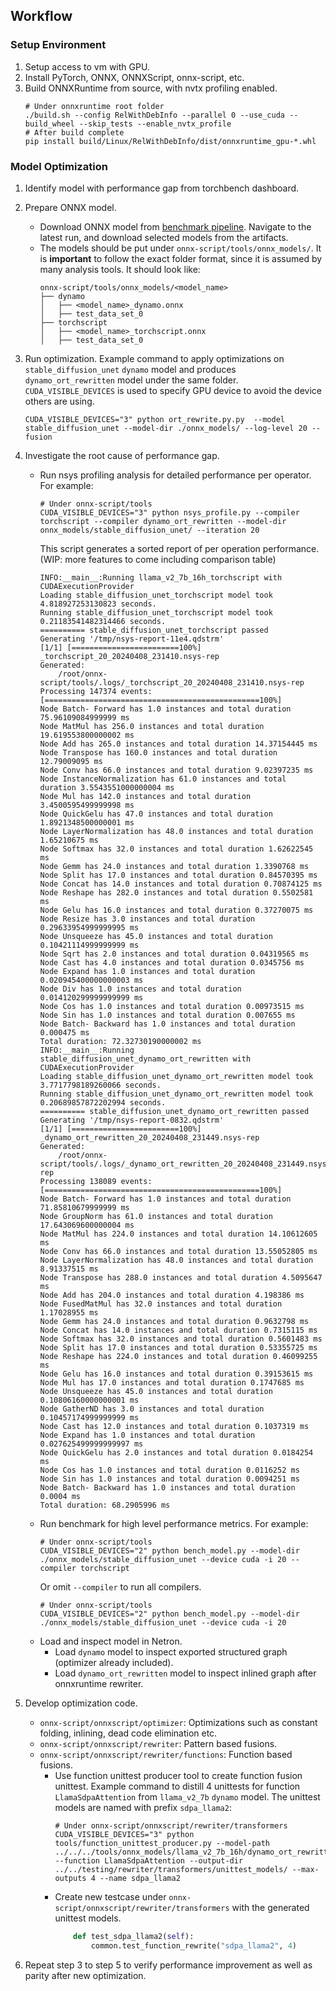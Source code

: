 ## Workflow

### Setup Environment

1. Setup access to vm with GPU.
2. Install PyTorch, ONNX, ONNXScript, onnx-script, etc.
3. Build ONNXRuntime from source, with nvtx profiling enabled.
    ```
    # Under onnxruntime root folder
    ./build.sh --config RelWithDebInfo --parallel 0 --use_cuda --build_wheel --skip_tests --enable_nvtx_profile
    # After build complete
    pip install build/Linux/RelWithDebInfo/dist/onnxruntime_gpu-*.whl
    ```
<!-- 3. (Optional) Install torchbenchmark and related dependencies. -->
<!-- 4. (Optional) git clone ONNXConverter. -->

### Model Optimization

1. Identify model with performance gap from torchbench dashboard.
2. Prepare ONNX model.
    <!-- - (Optional) Run torchbench locally to retrieve exported model.  -->
    - Download ONNX model from [benchmark pipeline](https://dev.azure.com/onnxconverter/ONNXConverter/_build?definitionId=7&_a=summary). Navigate to the latest run, and download selected models from the artifacts.
    - The models should be put under `onnx-script/tools/onnx_models/`. It is **important** to follow the exact folder format, since it is assumed by many analysis tools. It should look like:
        ```
        onnx-script/tools/onnx_models/<model_name>
        ├── dynamo
        │   ├── <model_name>_dynamo.onnx
        │   ├── test_data_set_0
        ├── torchscript
        │   ├── <model_name>_torchscript.onnx
        │   ├── test_data_set_0
        ```

3. Run optimization. Example command to apply optimizations on `stable_diffusion_unet` `dynamo` model and produces `dynamo_ort_rewritten` model under the same folder. `CUDA_VISIBLE_DEVICES` is used to specify GPU device to avoid the device others are using.
    ```
    CUDA_VISIBLE_DEVICES="3" python ort_rewrite.py.py  --model stable_diffusion_unet --model-dir ./onnx_models/ --log-level 20 --fusion
    ```

4. Investigate the root cause of performance gap.
    - Run nsys profiling analysis for detailed performance per operator. For example:
        ```
        # Under onnx-script/tools
        CUDA_VISIBLE_DEVICES="3" python nsys_profile.py --compiler torchscript --compiler dynamo_ort_rewritten --model-dir onnx_models/stable_diffusion_unet/ --iteration 20
        ```
        This script generates a sorted report of per operation performance. (WIP: more features to come including comparison table)
        ```
        INFO:__main__:Running llama_v2_7b_16h_torchscript with CUDAExecutionProvider
        Loading stable_diffusion_unet_torchscript model took 4.818927253130823 seconds.
        Running stable_diffusion_unet_torchscript model took 0.21183541482314466 seconds.
        ========== stable_diffusion_unet_torchscript passed
        Generating '/tmp/nsys-report-11e4.qdstrm'
        [1/1] [========================100%] _torchscript_20_20240408_231410.nsys-rep
        Generated:
            /root/onnx-script/tools/.logs/_torchscript_20_20240408_231410.nsys-rep
        Processing 147374 events: [================================================100%]
        Node Batch- Forward has 1.0 instances and total duration 75.96109084999999 ms
        Node MatMul has 256.0 instances and total duration 19.619553800000002 ms
        Node Add has 265.0 instances and total duration 14.37154445 ms
        Node Transpose has 160.0 instances and total duration 12.79009095 ms
        Node Conv has 66.0 instances and total duration 9.02397235 ms
        Node InstanceNormalization has 61.0 instances and total duration 3.5543551000000004 ms
        Node Mul has 142.0 instances and total duration 3.4500595499999998 ms
        Node QuickGelu has 47.0 instances and total duration 1.8921348500000001 ms
        Node LayerNormalization has 48.0 instances and total duration 1.65210675 ms
        Node Softmax has 32.0 instances and total duration 1.62622545 ms
        Node Gemm has 24.0 instances and total duration 1.3390768 ms
        Node Split has 17.0 instances and total duration 0.84570395 ms
        Node Concat has 14.0 instances and total duration 0.70874125 ms
        Node Reshape has 282.0 instances and total duration 0.5502581 ms
        Node Gelu has 16.0 instances and total duration 0.37270075 ms
        Node Resize has 3.0 instances and total duration 0.29633954999999995 ms
        Node Unsqueeze has 45.0 instances and total duration 0.10421114999999999 ms
        Node Sqrt has 2.0 instances and total duration 0.04319565 ms
        Node Cast has 4.0 instances and total duration 0.0345756 ms
        Node Expand has 1.0 instances and total duration 0.020945400000000003 ms
        Node Div has 1.0 instances and total duration 0.014120299999999999 ms
        Node Cos has 1.0 instances and total duration 0.00973515 ms
        Node Sin has 1.0 instances and total duration 0.007655 ms
        Node Batch- Backward has 1.0 instances and total duration 0.000475 ms
        Total duration: 72.32730190000002 ms
        INFO:__main__:Running stable_diffusion_unet_dynamo_ort_rewritten with CUDAExecutionProvider
        Loading stable_diffusion_unet_dynamo_ort_rewritten model took 3.7717798189260066 seconds.
        Running stable_diffusion_unet_dynamo_ort_rewritten model took 0.20689857872202994 seconds.
        ========== stable_diffusion_unet_dynamo_ort_rewritten passed
        Generating '/tmp/nsys-report-0832.qdstrm'
        [1/1] [========================100%] _dynamo_ort_rewritten_20_20240408_231449.nsys-rep
        Generated:
            /root/onnx-script/tools/.logs/_dynamo_ort_rewritten_20_20240408_231449.nsys-rep
        Processing 138089 events: [================================================100%]
        Node Batch- Forward has 1.0 instances and total duration 71.85810679999999 ms
        Node GroupNorm has 61.0 instances and total duration 17.643069600000004 ms
        Node MatMul has 224.0 instances and total duration 14.10612605 ms
        Node Conv has 66.0 instances and total duration 13.55052805 ms
        Node LayerNormalization has 48.0 instances and total duration 8.91337515 ms
        Node Transpose has 288.0 instances and total duration 4.5095647 ms
        Node Add has 204.0 instances and total duration 4.198386 ms
        Node FusedMatMul has 32.0 instances and total duration 1.17028955 ms
        Node Gemm has 24.0 instances and total duration 0.9632798 ms
        Node Concat has 14.0 instances and total duration 0.7315115 ms
        Node Softmax has 32.0 instances and total duration 0.5601483 ms
        Node Split has 17.0 instances and total duration 0.53355725 ms
        Node Reshape has 224.0 instances and total duration 0.46099255 ms
        Node Gelu has 16.0 instances and total duration 0.39153615 ms
        Node Mul has 17.0 instances and total duration 0.1747685 ms
        Node Unsqueeze has 45.0 instances and total duration 0.10806160000000001 ms
        Node GatherND has 3.0 instances and total duration 0.10457174999999999 ms
        Node Cast has 12.0 instances and total duration 0.1037319 ms
        Node Expand has 1.0 instances and total duration 0.027625499999999997 ms
        Node QuickGelu has 2.0 instances and total duration 0.0184254 ms
        Node Cos has 1.0 instances and total duration 0.0116252 ms
        Node Sin has 1.0 instances and total duration 0.0094251 ms
        Node Batch- Backward has 1.0 instances and total duration 0.0004 ms
        Total duration: 68.2905996 ms
        ```
    - Run benchmark for high level performance metrics. For example:
        ```
        # Under onnx-script/tools
        CUDA_VISIBLE_DEVICES="2" python bench_model.py --model-dir ./onnx_models/stable_diffusion_unet --device cuda -i 20 --compiler torchscript
        ```
        Or omit `--compiler` to run all compilers.
        ```
        # Under onnx-script/tools
        CUDA_VISIBLE_DEVICES="2" python bench_model.py --model-dir ./onnx_models/stable_diffusion_unet --device cuda -i 20
        ```
    - Load and inspect model in Netron.
        - Load `dynamo` model to inspect exported structured graph (optimizer already included).
        - Load `dynamo_ort_rewritten` model to inspect inlined graph after onnxruntime rewriter.

5. Develop optimization code.
    - `onnx-script/onnxscript/optimizer`: Optimizations such as constant folding, inlining, dead code elimination etc.
    - `onnx-script/onnxscript/rewriter`: Pattern based fusions.
    - `onnx-script/onnxscript/rewriter/functions`: Function based fusions.
        - Use function unittest producer tool to create function fusion unittest. Example command to distill 4 unittests for function `LlamaSdpaAttention` from `llama_v2_7b` `dynamo` model. The unittest models are named with prefix `sdpa_llama2`:
            ```
            # Under onnx-script/onnxscript/rewriter/transformers
            CUDA_VISIBLE_DEVICES="3" python tools/function_unittest_producer.py --model-path ../../../tools/onnx_models/llama_v2_7b_16h/dynamo_ort_rewritten/llama_v2_7b_16h_dynamo_ort_rewritten.onnx --function LlamaSdpaAttention --output-dir ../../testing/rewriter/transformers/unittest_models/ --max-outputs 4 --name sdpa_llama2
            ```
        - Create new testcase under `onnx-script/onnxscript/rewriter/transformers` with the generated unittest models.
            ```python
                def test_sdpa_llama2(self):
                    common.test_function_rewrite("sdpa_llama2", 4)
            ```

6. Repeat step 3 to step 5 to verify performance improvement as well as parity after new optimization.
